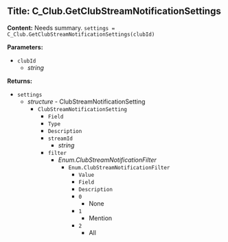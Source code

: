 ## Title: C_Club.GetClubStreamNotificationSettings

**Content:**
Needs summary.
`settings = C_Club.GetClubStreamNotificationSettings(clubId)`

**Parameters:**
- `clubId`
  - *string*

**Returns:**
- `settings`
  - *structure* - ClubStreamNotificationSetting
    - `ClubStreamNotificationSetting`
      - `Field`
      - `Type`
      - `Description`
      - `streamId`
        - *string*
      - `filter`
        - *Enum.ClubStreamNotificationFilter*
          - `Enum.ClubStreamNotificationFilter`
            - `Value`
            - `Field`
            - `Description`
            - `0`
              - None
            - `1`
              - Mention
            - `2`
              - All